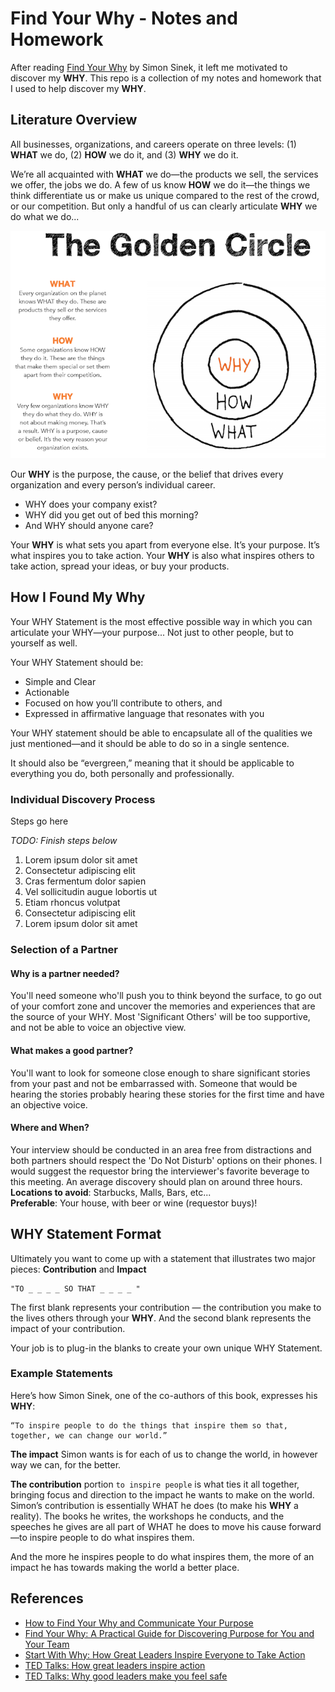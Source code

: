 # Find Your Why - Notes and Homework

After reading [Find Your Why](https://www.amazon.com/Find-Your-Why-Practical-Discovering/dp/0143111728) by Simon Sinek, it left me motivated to discover my **WHY**. This repo is a collection of my notes and homework that I used to help discover my **WHY**.

## Literature Overview

All businesses, organizations, and careers operate on three levels: (1) **WHAT** we do, (2) **HOW** we do it, and (3) **WHY** we do it.

We’re all acquainted with **WHAT** we do—the products we sell, the services we offer, the jobs we do. A few of us know **HOW** we do it—the things we think differentiate us or make us unique compared to the rest of the crowd, or our competition. But only a handful of us can clearly articulate **WHY** we do what we do...

![The Golden Circle](www/the_golden_circle_full.png)

Our **WHY** is the purpose, the cause, or the belief that drives every organization and every person’s individual career.

* WHY does your company exist?
* WHY did you get out of bed this morning?
* And WHY should anyone care?

Your **WHY** is what sets you apart from everyone else. It’s your purpose. It’s what inspires you to take action. Your **WHY** is also what inspires others to take action, spread your ideas, or buy your products.


## How I Found My Why

Your WHY Statement is the most effective possible way in which you can articulate your WHY—your purpose... Not just to other people, but to yourself as well.

Your WHY Statement should be:

* Simple and Clear
* Actionable
* Focused on how you’ll contribute to others, and
* Expressed in affirmative language that resonates with you

Your WHY statement should be able to encapsulate all of the qualities we just mentioned—and it should be able to do so in a single sentence.

It should also be “evergreen,” meaning that it should be applicable to everything you do, both personally and professionally.

### Individual Discovery Process

Steps go here

_TODO: Finish steps below_
1) Lorem ipsum dolor sit amet
2) Consectetur adipiscing elit
3) Cras fermentum dolor sapien
4) Vel sollicitudin augue lobortis ut
5) Etiam rhoncus volutpat
6) Consectetur adipiscing elit
7) Lorem ipsum dolor sit amet

### Selection of a Partner

#### Why is a partner needed?
You'll need someone who'll push you to think beyond the surface, to go out of your comfort zone and uncover the memories and experiences that are the source of your WHY. Most 'Significant Others' will be too supportive, and not be able to voice an objective view.

#### What makes a good partner?
You'll want to look for someone close enough to share significant stories from your past and not be embarrassed with. Someone that would be hearing the stories probably hearing these stories for the first time and have an objective voice.

#### Where and When?
Your interview should be conducted in an area free from distractions and both partners should respect the 'Do Not Disturb' options on their phones. I would suggest the requestor bring the interviewer's favorite beverage to this meeting. An average discovery should plan on around three hours.    
**Locations to avoid**: Starbucks, Malls, Bars, etc...   
**Preferable**: Your house, with beer or wine (requestor buys)!

## WHY Statement Format

Ultimately you want to come up with a statement that illustrates two major pieces: **Contribution** and **Impact**

    "TO _ _ _ _ SO THAT _ _ _ _ "

The first blank represents your contribution — the contribution you make to the lives others through your **WHY**. And the second blank represents the impact of your contribution.

Your job is to plug-in the blanks to create your own unique WHY Statement.

### Example Statements
Here’s how Simon Sinek, one of the co-authors of this book, expresses his **WHY**:

    “To inspire people to do the things that inspire them so that, together, we can change our world.”

**The impact** Simon wants is for each of us to change the world, in however way we can, for the better.

**The contribution** portion `to inspire people` is what ties it all together, bringing focus and direction to the impact he wants to make on the world. Simon’s contribution is essentially WHAT he does (to make his **WHY** a reality). The books he writes, the workshops he conducts, and the speeches he gives are all part of WHAT he does to move his cause forward—to inspire people to do what inspires them.

And the more he inspires people to do what inspires them, the more of an impact he has towards making the world a better place.

## References

* [How to Find Your Why and Communicate Your Purpose](https://www.deanbokhari.com/find-your-why/)
* [Find Your Why: A Practical Guide for Discovering Purpose for You and Your Team](https://www.amazon.com/Find-Your-Why-Practical-Discovering/dp/0143111728)
* [Start With Why: How Great Leaders Inspire Everyone to Take Action](https://www.amazon.com/Start-Why-Leaders-Inspire-Everyone/dp/1591846447/ref=sr_1_3?ie=UTF8&qid=1547786185&sr=8-3&keywords=find+your+why)
* [TED Talks: How great leaders inspire action](https://www.ted.com/talks/simon_sinek_how_great_leaders_inspire_action?language=en)
* [TED Talks: Why good leaders make you feel safe](https://www.ted.com/talks/simon_sinek_why_good_leaders_make_you_feel_safe)
